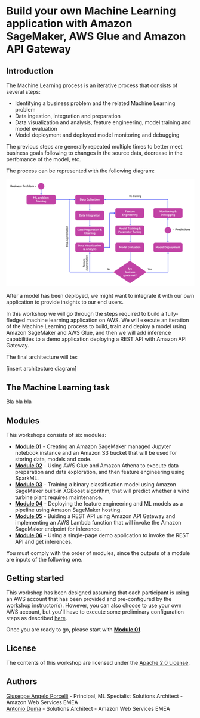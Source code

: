 # Build your own Machine Learning application with Amazon SageMaker, AWS Glue and Amazon API Gateway

## Introduction

The Machine Learning process is an iterative process that consists of several steps:

- Identifying a business problem and the related Machine Learning problem
- Data ingestion, integration and preparation
- Data visualization and analysis, feature engineering, model training and model evaluation
- Model deployment and deployed model monitoring and debugging

The previous steps are generally repeated multiple times to better meet business goals following to changes in the source data, decrease in the perfomance of the model, etc.

The process can be represented with the following diagram:

<img src="images/ml_process.png" alt="ML Process" width="700px" />


After a model has been deployed, we might want to integrate it with our own application to provide insights to our end users.

In this workshop we will go through the steps required to build a fully-fledged machine learning application on AWS. We will execute an iteration of the Machine Learning process to build, train and deploy a model using Amazon SageMaker and AWS Glue, and then we will add inference capabilities to a demo application deploying a REST API with Amazon API Gateway.

The final architecture will be:

[insert architecture diagram]

## The Machine Learning task

Bla bla bla

## Modules

This workshops consists of six modules:

- <a href="01_create_notebook_instance/">**Module 01**</a> - Creating an Amazon SageMaker managed Jupyter notebook instance and an Amazon S3 bucket that will be used for storing data, models and code. 
- <a href="02_data_exploration_and_feature_eng/">**Module 02**</a> - Using AWS Glue and Amazon Athena to execute data preparation and data exploration, and then feature engineering using SparkML.
- <a href="03_train_model/">**Module 03**</a> - Training a binary classification model using Amazon SageMaker built-in XGBoost algorithm, that will predict whether a wind turbine plant requires maintenance.
- <a href="04_deploy_model/">**Module 04**</a> - Deploying the feature engineering and ML models as a pipeline using Amazon SageMaker hosting.
- <a href="05_API_Gateway_and_Lambda/">**Module 05**</a> - Buiding a REST API using Amazon API Gateway and implementing an AWS Lambda function that will invoke the Amazon SageMaker endpoint for inference.
- <a href="06_invoke_API/">**Module 06**</a> - Using a single-page demo application to invoke the REST API and get inferences.

You must comply with the order of modules, since the outputs of a module are inputs of the following one.

## Getting started

This workshop has been designed assuming that each participant is using an AWS account that has been provided and pre-configured by the workshop instructor(s). However, you can also choose to use your own AWS account, but you'll have to execute some preliminary configuration steps as described <a href="setup/">here</a>.

Once you are ready to go, please start with <a href="01_create_notebook_instance/">**Module 01**</a>.

## License

The contents of this workshop are licensed under the [Apache 2.0 License](./LICENSE).

## Authors

[Giuseppe Angelo Porcelli](https://it.linkedin.com/in/giuporcelli) - Principal, ML Specialist Solutions Architect - Amazon Web Services EMEA<br />
[Antonio Duma](https://it.linkedin.com/in/antoniod82) - Solutions Architect - Amazon Web Services EMEA